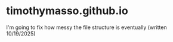 # timothymasso.github.io
I'm going to fix how messy the file structure is eventually (written 10/19/2025)
